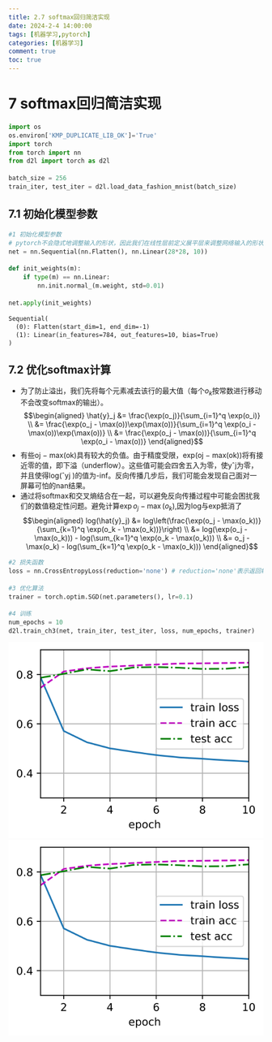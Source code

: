 ```yaml
---
title: 2.7 softmax回归简洁实现
date: 2024-2-4 14:00:00
tags: [机器学习,pytorch]
categories: [机器学习]
comment: true
toc: true
---
```

#
<!--more-->
# 7 softmax回归简洁实现


```python
import os
os.environ['KMP_DUPLICATE_LIB_OK']='True'
import torch
from torch import nn
from d2l import torch as d2l

batch_size = 256
train_iter, test_iter = d2l.load_data_fashion_mnist(batch_size)
```

## 7.1 初始化模型参数



```python
#1 初始化模型参数
# pytorch不会隐式地调整输入的形状，因此我们在线性层前定义展平层来调整网络输入的形状
net = nn.Sequential(nn.Flatten(), nn.Linear(28*28, 10))

def init_weights(m):
    if type(m) == nn.Linear:
        nn.init.normal_(m.weight, std=0.01)

net.apply(init_weights)
```




    Sequential(
      (0): Flatten(start_dim=1, end_dim=-1)
      (1): Linear(in_features=784, out_features=10, bias=True)
    )



## 7.2 优化softmax计算
- 为了防止溢出，我们先将每个元素减去该行的最大值（每个$o_k$按常数进行移动不会改变softmax的输出）。$$\begin{aligned} \hat{y}_j &= \frac{\exp(o_j)}{\sum_{i=1}^q \exp(o_i)} \\ &= \frac{\exp(o_j - \max(o))\exp(\max(o))}{\sum_{i=1}^q \exp(o_i - \max(o))\exp(\max(o))} \\ &= \frac{\exp(o_j - \max(o))}{\sum_{i=1}^q \exp(o_i - \max(o))} \end{aligned}$$
- 有些oj − max(ok)具有较大的负值。由于精度受限，exp(oj − max(ok))将有接近零的值，即下溢（underflow）。这些值可能会四舍五入为零，使yˆj为零，并且使得log(ˆyj )的值为-inf。反向传播几步后，我们可能会发现自己面对一屏幕可怕的nan结果。
- 通过将softmax和交叉熵结合在一起，可以避免反向传播过程中可能会困扰我们的数值稳定性问题。避免计算$\exp{o_j-\max(o_k)}$,因为log与exp抵消了 $$\begin{aligned} log(\hat{y}_j) &= log\left(\frac{\exp(o_j - \max(o_k))}{\sum_{k=1}^q \exp(o_k - \max(o_k))}\right) \\ &= log(\exp(o_j - \max(o_k))) - log(\sum_{k=1}^q \exp(o_k - \max(o_k))) \\ &= o_j - \max(o_k) - log(\sum_{k=1}^q \exp(o_k - \max(o_k))) \end{aligned}$$



```python
#2 损失函数
loss = nn.CrossEntropyLoss(reduction='none') # reduction='none'表示返回每个样本的损失

#3 优化算法
trainer = torch.optim.SGD(net.parameters(), lr=0.1)

#4 训练
num_epochs = 10
d2l.train_ch3(net, train_iter, test_iter, loss, num_epochs, trainer)
```


    
![svg](7_softmax_realize_simple_files/7_softmax_realize_simple_5_0.svg)
![](img/deeplearning/code/pytorch/2_linear_neural_network/7_softmax_realize_simple_files/7_softmax_realize_simple_5_0.svg)
    

